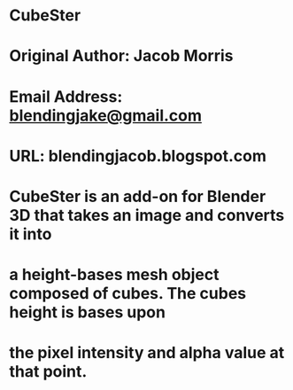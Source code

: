 # CubeSter
# Original Author: Jacob Morris
# Email Address: blendingjake@gmail.com
# URL: blendingjacob.blogspot.com

# CubeSter is an add-on for Blender 3D that takes an image and converts it into
# a height-bases mesh object composed of cubes. The cubes height is bases upon
# the pixel intensity and alpha value at that point.
